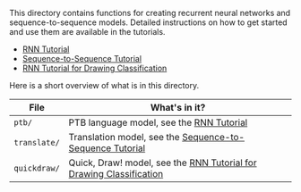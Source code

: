 This directory contains functions for creating recurrent neural networks
and sequence-to-sequence models. Detailed instructions on how to get started
and use them are available in the tutorials.

* [RNN Tutorial](https://www.tensorflow.org/versions/master/tutorials/recurrent)
* [Sequence-to-Sequence Tutorial](http://tensorflow.org/tutorials/seq2seq/)
* [RNN Tutorial for Drawing Classification](https://www.tensorflow.org/versions/master/tutorials/recurrent_quickdraw)

Here is a short overview of what is in this directory.

File | What's in it?
--- | ---
`ptb/` | PTB language model, see the [RNN Tutorial](http://tensorflow.org/tutorials/recurrent/)
`translate/` | Translation model, see the [Sequence-to-Sequence Tutorial](http://tensorflow.org/tutorials/seq2seq/)
`quickdraw/` | Quick, Draw! model, see the [RNN Tutorial for Drawing Classification](https://www.tensorflow.org/versions/master/tutorials/recurrent_quickdraw)
